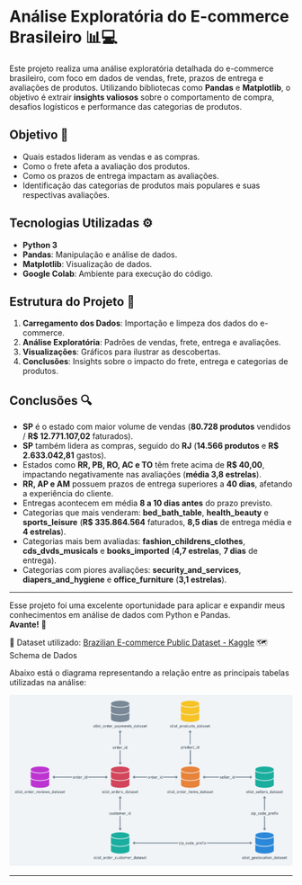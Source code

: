 # Análise Exploratória do E-commerce Brasileiro 📊💻

Este projeto realiza uma análise exploratória detalhada do e-commerce brasileiro, com foco em dados de vendas, frete, prazos de entrega e avaliações de produtos. Utilizando bibliotecas como **Pandas** e **Matplotlib**, o objetivo é extrair **insights valiosos** sobre o comportamento de compra, desafios logísticos e performance das categorias de produtos.

## Objetivo 🎯
- Quais estados lideram as vendas e as compras.
- Como o frete afeta a avaliação dos produtos.
- Como os prazos de entrega impactam as avaliações.
- Identificação das categorias de produtos mais populares e suas respectivas avaliações.

## Tecnologias Utilizadas ⚙️
- **Python 3**
- **Pandas**: Manipulação e análise de dados.
- **Matplotlib**: Visualização de dados.
- **Google Colab**: Ambiente para execução do código.

## Estrutura do Projeto 📂
1. **Carregamento dos Dados**: Importação e limpeza dos dados do e-commerce.
2. **Análise Exploratória**: Padrões de vendas, frete, entrega e avaliações.
3. **Visualizações**: Gráficos para ilustrar as descobertas.
4. **Conclusões**: Insights sobre o impacto do frete, entrega e categorias de produtos.

## Conclusões 🔍
- **SP** é o estado com maior volume de vendas (**80.728 produtos** vendidos / **R$ 12.771.107,02** faturados).
- **SP** também lidera as compras, seguido do **RJ** (**14.566 produtos** e **R$ 2.633.042,81** gastos).
- Estados como **RR, PB, RO, AC e TO** têm frete acima de **R$ 40,00**, impactando negativamente nas avaliações (**média 3,8 estrelas**).
- **RR, AP e AM** possuem prazos de entrega superiores a **40 dias**, afetando a experiência do cliente.
- Entregas acontecem em média **8 a 10 dias antes** do prazo previsto.
- Categorias que mais venderam: **bed_bath_table**, **health_beauty** e **sports_leisure** (**R$ 335.864.564** faturados, **8,5 dias** de entrega média e **4 estrelas**).
- Categorias mais bem avaliadas: **fashion_childrens_clothes**, **cds_dvds_musicals** e **books_imported** (**4,7 estrelas**, **7 dias** de entrega).
- Categorias com piores avaliações: **security_and_services**, **diapers_and_hygiene** e **office_furniture** (**3,1 estrelas**).

---

Esse projeto foi uma excelente oportunidade para aplicar e expandir meus conhecimentos em análise de dados com Python e Pandas.  
**Avante!** 🚀

🔗 Dataset utilizado: [Brazilian E-commerce Public Dataset - Kaggle](https://www.kaggle.com/datasets/olistbr/brazilian-ecommerce)
🗺️ Schema de Dados

Abaixo está o diagrama representando a relação entre as principais tabelas utilizadas na análise:

![Schema do Projeto](./src/schema/schema.png)


---
